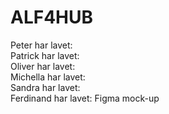 # ALF4HUB
Peter har lavet:  
Patrick har lavet:  
Oliver har lavet:  
Michella har lavet:  
Sandra har lavet:  
Ferdinand har lavet: Figma mock-up  
